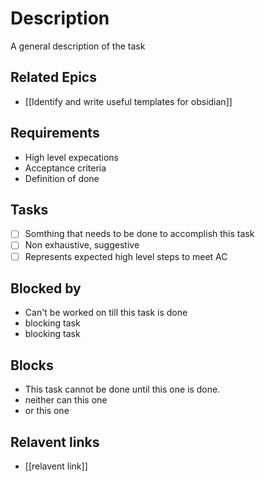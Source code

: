 # Description

A general description of the task
## Related Epics
- [[Identify and write useful templates for obsidian]] 
## Requirements

- High level expecations
- Acceptance criteria
- Definition of done

## Tasks 

- [ ] Somthing that needs to be done to accomplish this task
- [ ] Non exhaustive, suggestive
- [ ] Represents expected high level steps to meet AC
## Blocked by 

- Can't be worked on till this task is done
- blocking task
- blocking task

## Blocks

- This task cannot be done until this one is done.
- neither can this one
- or this one

## Relavent links

- [[relavent link]]